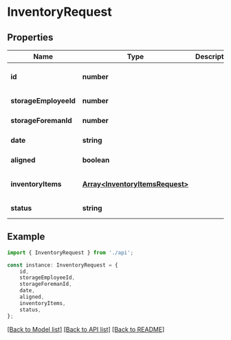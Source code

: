 # InventoryRequest


## Properties

Name | Type | Description | Notes
------------ | ------------- | ------------- | -------------
**id** | **number** |  | [optional] [default to undefined]
**storageEmployeeId** | **number** |  | [default to undefined]
**storageForemanId** | **number** |  | [default to undefined]
**date** | **string** |  | [default to undefined]
**aligned** | **boolean** |  | [default to undefined]
**inventoryItems** | [**Array&lt;InventoryItemsRequest&gt;**](InventoryItemsRequest.md) |  | [optional] [default to undefined]
**status** | **string** |  | [default to undefined]

## Example

```typescript
import { InventoryRequest } from './api';

const instance: InventoryRequest = {
    id,
    storageEmployeeId,
    storageForemanId,
    date,
    aligned,
    inventoryItems,
    status,
};
```

[[Back to Model list]](../README.md#documentation-for-models) [[Back to API list]](../README.md#documentation-for-api-endpoints) [[Back to README]](../README.md)
